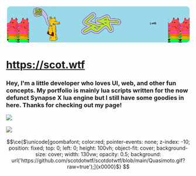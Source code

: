 ![banner](./scotdotwtf-banner.png)

# https://scot.wtf
### Hey, I'm a little developer who loves UI, web, and other fun concepts. My portfolio is mainly lua scripts written for the now defunct Synapse X lua engine but I still have some goodies in here. Thanks for checking out my page!

![](https://komarev.com/ghpvc/?username=scotdotwtf&color=39D353)

![](https://github-readme-stats.vercel.app/api/top-langs/?username=scotdotwtf&layout=compact&theme=dark&title_color=FEFEFE&icon_color=55D24B&text_color=FEFEFE&border_color=30363D&bg_color=0D1117)

```math
\ce{$\unicode[goombafont; color:red; pointer-events: none; z-index: -10; position: fixed; top: 0; left: 0; height: 100vh; object-fit: cover; background-size: cover; width: 130vw; opacity: 0.5; background: url('https://github.com/scotdotwtf/scotdotwtf/blob/main/Quasimoto.gif?raw=true');]{x0000}$}